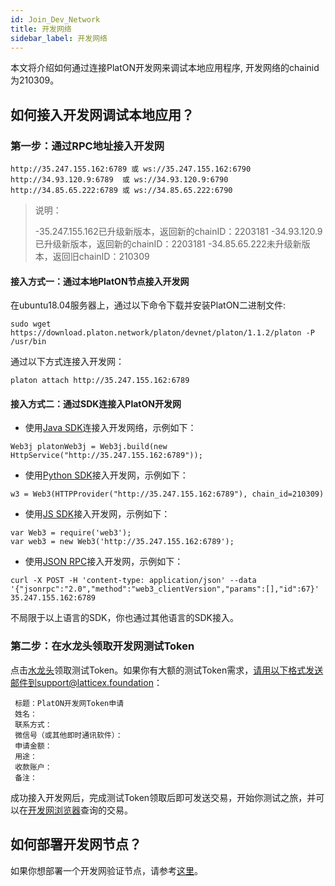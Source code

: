 ```yaml
---
id: Join_Dev_Network
title: 开发网络
sidebar_label: 开发网络
---
```



本文将介绍如何通过连接PlatON开发网来调试本地应用程序, 开发网络的chainid为210309。

## 如何接入开发网调试本地应用？

### **第一步：通过RPC地址接入开发网**

```
http://35.247.155.162:6789 或 ws://35.247.155.162:6790
http://34.93.120.9:6789  或 ws://34.93.120.9:6790
http://34.85.65.222:6789 或 ws://34.85.65.222:6790
```

>说明：
>
>-35.247.155.162已升级新版本，返回新的chainID：2203181
>-34.93.120.9已升级新版本，返回新的chainID：2203181
>-34.85.65.222未升级新版本，返回旧chainID：210309

#### 接入方式一：通过本地PlatON节点接入开发网

在ubuntu18.04服务器上，通过以下命令下载并安装PlatON二进制文件:
```
sudo wget https://download.platon.network/platon/devnet/platon/1.1.2/platon -P /usr/bin    
```
通过以下方式连接入开发网：
```
platon attach http://35.247.155.162:6789
```

#### 接入方式二：通过SDK连接入PlatON开发网

- 使用[Java SDK](/docs/zh-CN/Java_SDK)连接入开发网络，示例如下：
```
Web3j platonWeb3j = Web3j.build(new HttpService("http://35.247.155.162:6789"));
```
- 使用[Python SDK](/docs/zh-CN/Python_SDK)接入开发网，示例如下：
```
w3 = Web3(HTTPProvider("http://35.247.155.162:6789"), chain_id=210309)
```
- 使用[JS SDK](/docs/zh-CN/JS_SDK)接入开发网，示例如下：
```
var Web3 = require('web3');
var web3 = new Web3('http://35.247.155.162:6789');
```
- 使用[JSON RPC](/docs/zh-CN/Json_Rpc)接入开发网，示例如下：
```
curl -X POST -H 'content-type: application/json' --data '{"jsonrpc":"2.0","method":"web3_clientVersion","params":[],"id":67}' 35.247.155.162:6789
```

不局限于以上语言的SDK，你也通过其他语言的SDK接入。

### **第二步：在水龙头领取开发网测试Token**

点击[水龙头](https://faucet.platon.network/faucet/)领取测试Token。如果你有大额的测试Token需求，请用以下格式发送邮件到support@latticex.foundation：
```
 标题：PlatON开发网Token申请
 姓名：
 联系方式：
 微信号（或其他即时通讯软件）：
 申请金额：
 用途：
 收款账户：
 备注：
```

成功接入开发网后，完成测试Token领取后即可发送交易，开始你测试之旅，并可以在[开发网浏览器](https://devnetscan.platon.network)查询的交易。

## 如何部署开发网节点？

如果你想部署一个开发网验证节点，请参考[这里](/docs/zh-CN/Become_PlatON_Dev_Verification)。









